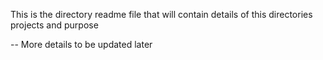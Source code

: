 This is the directory readme file that will contain details of this directories projects and purpose

-- More details to be updated later